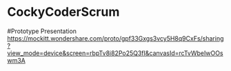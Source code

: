 # CockyCoderScrum

#Prototype Presentation
https://mockitt.wondershare.com/proto/gpf33Gxgs3vcy5H8q9CxFs/sharing?view_mode=device&screen=rbpTv8i82Po25Q3fI&canvasId=rcTvWbeIwOOswm3A 
